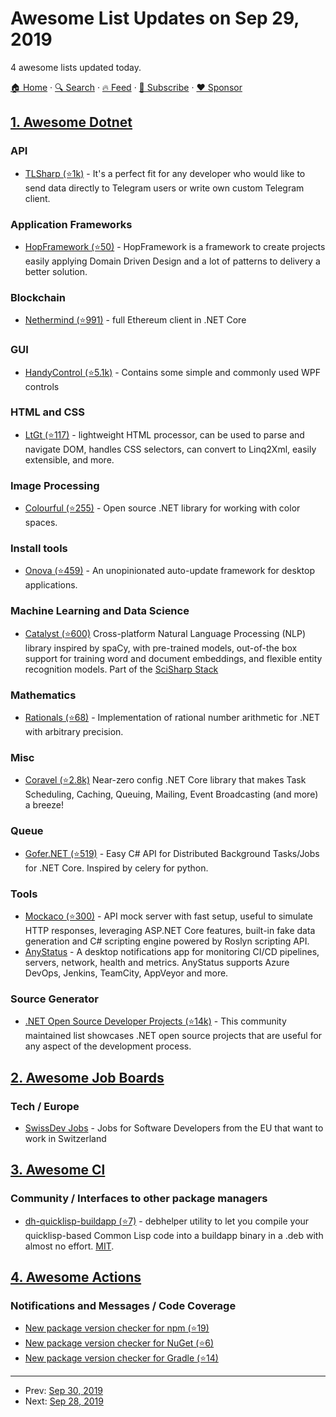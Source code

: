 # Awesome List Updates on Sep 29, 2019

4 awesome lists updated today.

[🏠 Home](/README.md) · [🔍 Search](https://www.trackawesomelist.com/search/) · [🔥 Feed](https://www.trackawesomelist.com/rss.xml) · [📮 Subscribe](https://trackawesomelist.us17.list-manage.com/subscribe?u=d2f0117aa829c83a63ec63c2f&id=36a103854c) · [❤️  Sponsor](https://github.com/sponsors/theowenyoung)



## [1. Awesome Dotnet](/content/quozd/awesome-dotnet/README.md)

### API

*   [TLSharp (⭐1k)](https://github.com/sochix/TLSharp) - It's a perfect fit for any developer who would like to send data directly to Telegram users or write own custom Telegram client.

### Application Frameworks

*   [HopFramework (⭐50)](https://github.com/DiegoTondim/hop-framework) - HopFramework is a framework to create projects easily applying Domain Driven Design and a lot of patterns to delivery a better solution.

### Blockchain

*   [Nethermind (⭐991)](https://github.com/NethermindEth/nethermind) - full Ethereum client in .NET Core

### GUI

*   [HandyControl (⭐5.1k)](https://github.com/HandyOrg/HandyControl) - Contains some simple and commonly used WPF controls

### HTML and CSS

*   [LtGt (⭐117)](https://github.com/Tyrrrz/LtGt) - lightweight HTML processor, can be used to parse and navigate DOM, handles CSS selectors, can convert to Linq2Xml, easily extensible, and more.

### Image Processing

*   [Colourful (⭐255)](https://github.com/tompazourek/Colourful) - Open source .NET library for working with color spaces.

### Install tools

*   [Onova (⭐459)](https://github.com/Tyrrrz/Onova) - An unopinionated auto-update framework for desktop applications.

### Machine Learning and Data Science

*   [Catalyst (⭐600)](https://github.com/curiosity-ai/catalyst) Cross-platform Natural Language Processing (NLP) library inspired by spaCy, with pre-trained models, out-of-the box support for training word and document embeddings, and flexible entity recognition models. Part of the [SciSharp Stack](https://scisharp.github.io/SciSharp/)

### Mathematics

*   [Rationals (⭐68)](https://github.com/tompazourek/Rationals) - Implementation of rational number arithmetic for .NET with arbitrary precision.

### Misc

*   [Coravel (⭐2.8k)](https://github.com/jamesmh/coravel) Near-zero config .NET Core library that makes Task Scheduling, Caching, Queuing, Mailing, Event Broadcasting (and more) a breeze!

### Queue

*   [Gofer.NET (⭐519)](https://github.com/brthor/Gofer.NET) - Easy C# API for Distributed Background Tasks/Jobs for .NET Core. Inspired by celery for python.

### Tools

*   [Mockaco (⭐300)](https://github.com/natenho/Mockaco/) - API mock server with fast setup, useful to simulate HTTP responses, leveraging ASP.NET Core features, built-in fake data generation and C# scripting engine powered by Roslyn scripting API.
*   [AnyStatus](https://www.anystat.us) - A desktop notifications app for monitoring CI/CD pipelines, servers, network, health and metrics. AnyStatus supports Azure DevOps, Jenkins, TeamCity, AppVeyor and more.

### Source Generator

*   [.NET Open Source Developer Projects (⭐14k)](https://github.com/Microsoft/dotnet/blob/master/dotnet-developer-projects.md) - This community maintained list showcases .NET open source projects that are useful for any aspect of the development process.

## [2. Awesome Job Boards](/content/tramcar/awesome-job-boards/README.md)

### Tech / Europe

*   [SwissDev Jobs](https://swissdevjobs.ch/) - Jobs for Software Developers from the EU that want to work in Switzerland

## [3. Awesome Cl](/content/CodyReichert/awesome-cl/README.md)

### Community / Interfaces to other package managers

*   [dh-quicklisp-buildapp (⭐7)](https://github.com/ralt/dh-quicklisp-buildapp) - debhelper utility to let you compile your quicklisp-based Common Lisp code into a buildapp binary in a .deb with almost no effort. [MIT](https://opensource.org/licenses/MIT).

## [4. Awesome Actions](/content/sdras/awesome-actions/README.md)

### Notifications and Messages / Code Coverage

*   [New package version checker for npm (⭐19)](https://github.com/MeilCli/npm-update-check-action)
*   [New package version checker for NuGet (⭐6)](https://github.com/MeilCli/nuget-update-check-action)
*   [New package version checker for Gradle (⭐14)](https://github.com/MeilCli/gradle-update-check-action)

---

- Prev: [Sep 30, 2019](/content/2019/09/30/README.md)
- Next: [Sep 28, 2019](/content/2019/09/28/README.md)